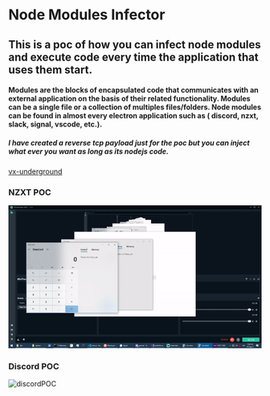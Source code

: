 
# Node Modules Infector

## This is a poc of how you can infect node modules and execute code every time the application that uses them start. 

#### Modules are the blocks of encapsulated code that communicates with an external application on the basis of their related functionality. Modules can be a single file or a collection of multiples files/folders. Node modules can be found in almost every electron application such as ( discord, nzxt, slack, signal, vscode, etc.). 

##### I have created a reverse tcp payload just for the poc but you can inject what ever you want as long as its nodejs code.

[vx-underground](https://github.com/vxunderground/VXUG-Papers/tree/main/Node%20Module%20Infector)


### NZXT POC 
![nzxtPOC](./img/nzxtPoc.gif)

### Discord POC 
![discordPOC](./img/discordPOC.gif)
